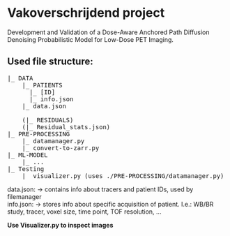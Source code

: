 # Vakoverschrijdend project
Development and Validation of a Dose-Aware Anchored Path Diffusion Denoising Probabilistic Model for Low-Dose PET
Imaging. 

## Used file structure:
<pre>
|_ DATA
    |_ PATIENTS
      |_ [ID]
      |_ info.json
    |_ data.json

    (|_ RESIDUALS)
    (|_ Residual_stats.json)
|_ PRE-PROCESSING
    |_ datamanager.py
    |_ convert-to-zarr.py
|_ ML-MODEL
    |_ ... 
|_ Testing
    |_ visualizer.py (uses ./PRE-PROCESSING/datamanager.py)
</pre>

data.json: -> contains info about tracers and patient IDs, used by filemanager <br>
info.json: -> stores info about specific acquisition of patient. I.e.: WB/BR study, tracer, voxel size, time point, TOF resolution, ... 

**Use Visualizer.py to inspect images**